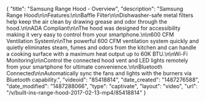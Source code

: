 {
    "title": "Samsung Range Hood - Overview",
    "description": "Samsung Range Hood\n\nFeatures:\n\nBaffle Filter\n\nDishwasher-safe metal filters help keep the air clean by drawing grease and odor through the hood.\n\nADA Compliant\n\nThe hood was designed for accessibility making it very easy to control from your smartphone.\n\n600 CFM Ventilation System\n\nThe powerful 600 CFM ventilation system quickly and quietly eliminates steam, fumes and odors from the kitchen and can handle a cooking surface with a maximum heat output up to 60K BTU.\n\nWi-Fi Monitoring\n\nControl the connected hood vent and LED lights remotely from your smartphone for ultimate convenience.\n\nBluetooth Connected\n\nAutomatically sync the fans and lights with the burners via Bluetooth capability.",
    "videoid": "85418814",
    "date_created": "1487276588",
    "date_modified": "1487288066",
    "type": "captivate",
    "layout": "video",
    "url": "\/v\/built-ins-range-hood-2017-02-13-mp4\/85418814"
}